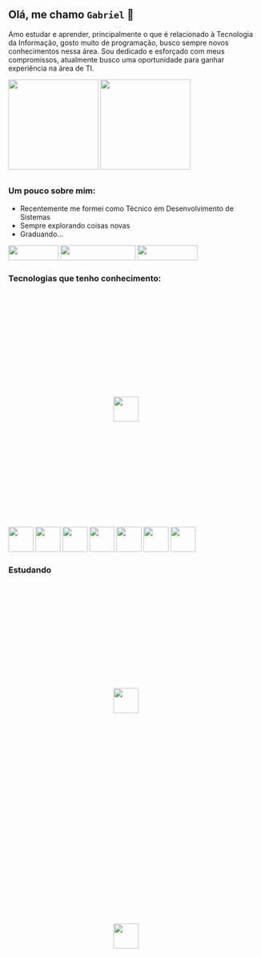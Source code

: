 ## Olá, me chamo `Gabriel` 👋

Amo estudar e aprender, principalmente o que é relacionado à Tecnologia da Informação, gosto muito de programação, busco sempre novos conhecimentos nessa área. Sou dedicado e esforçado com meus compromissos, atualmente busco uma oportunidade para ganhar experiência na área de TI.

<div style="display: inline_block">
  <img height="180em" src="https://github-readme-stats.vercel.app/api?username=biel-gt&show_icons=true&theme=transparent" />
  <img height="180em" src="https://github-readme-stats.vercel.app/api/top-langs/?username=biel-gt&layout=compact&show_icons=true&theme=transparent" />
</div>

##

### Um pouco sobre mim:
- Recentemente me formei como Técnico em Desenvolvimento de Sistemas
- Sempre explorando coisas novas
- Graduando...

<div style="display: inline_block">
  <a href="https://www.linkedin.com/in/bielgt/"><img width="100em" height="30em" src="https://img.shields.io/badge/LinkedIn-0077B5?style=for-the-badge&logo=linkedin&logoColor=white" /></a>
  <a href="mailto:gabrielsouzat2005@outlook.com"><img width="150em" height="30em" src="https://img.shields.io/badge/Microsoft_Outlook-0078D4?style=for-the-badge&logo=microsoft-outlook&logoColor=white" /></a>
  <a href="https://api.whatsapp.com/send?phone=5511976570086&text=Ol%C3%A1%20Gabriel,%20tudo%20bem?%20Peguei%20seu%20contato%20no%20GitHub"><img width="120em"  height="30em" src="https://img.shields.io/badge/WhatsApp-25D366?style=for-the-badge&logo=whatsapp&logoColor=white" /></a>
</div>

### Tecnologias que tenho conhecimento:
<div style="display: inline_block">
  <img width="50em" style="padding: 15em" src="https://cdn.jsdelivr.net/gh/devicons/devicon/icons/html5/html5-original.svg" />
  <img width="50em" style="margin: 0px auto" src="https://cdn.jsdelivr.net/gh/devicons/devicon/icons/css3/css3-original.svg" />
  <img width="50em" style="margin: 0px auto" src="https://icongr.am/devicon/bootstrap-plain.svg?size=128&color=6e2cf2" />  
  <img width="50em" style="margin: 0px auto" src="https://icongr.am/simple/javascript.svg?size=128&color=currentColor&colored=true" />
  <img width="50em" style="margin: 0px auto" src="https://icongr.am/simple/php.svg?size=128&color=currentColor&colored=true" />
  <img width="50em" style="margin: 0px auto" src="https://icongr.am/simple/laravel.svg?size=128&color=currentColor&colored=true" />
  <img width="50em" style="margin: 0px auto" src="https://icongr.am/simple/mysql.svg?size=128&color=currentColor&colored=true" />
  <img width="50em" style="margin: 0px auto" src="https://icongr.am/simple/git.svg?size=128&color=currentColor&colored=true" />
</div>

### Estudando
<div style="display: inline_block">
  <img width="50em" style="padding: 15em" src="https://icongr.am/devicon/angularjs-original.svg?size=128&color=currentColor" />
  <img width="50em" style="padding: 15em" src="https://cdn.jsdelivr.net/gh/devicons/devicon/icons/java/java-original.svg" />
</div>
